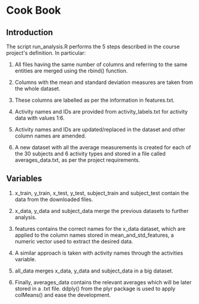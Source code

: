 # Cook Book
## Introduction
The script run_analysis.R performs the 5 steps described in the course project's definition. In particular:

1) All files having the same number of columns and referring to the same entities are merged using the rbind() function.

2) Columns with the mean and standard deviation measures are taken from the whole dataset.

3) These columns are labelled as per the information in features.txt.

4) Activity names and IDs are provided from activity_labels.txt for activity data with values 1:6.

5) Activity names and IDs are updated/replaced in the dataset and other column names are amended.

6) A new dataset with all the average measurements is created for each of the 30 subjects and 6 activity types and stored in a file called averages_data.txt, as per the project requirements.

## Variables

1) x_train, y_train, x_test, y_test, subject_train and subject_test contain the data from the downloaded files.

2) x_data, y_data and subject_data merge the previous datasets to further analysis.

3) features contains the correct names for the x_data dataset, which are applied to the column names stored in mean_and_std_features, a numeric vector used to extract the desired data.

4) A similar approach is taken with activity names through the activities variable.

5) all_data merges x_data, y_data and subject_data in a big dataset.

6) Finally, averages_data contains the relevant averages which will be later stored in a .txt file. ddply() from the plyr package is used to apply colMeans() and ease the development.
